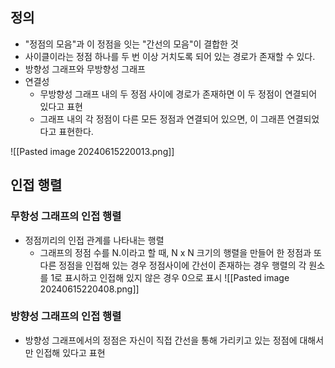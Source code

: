 ## 정의

* "정점의 모음"과 이 정점을 잇는 "간선의 모음"이 결합한 것
* 사이클이라는 정점 하나를 두 번 이상 거치도록 되어 있는 경로가 존재할 수 있다.
* 방향성 그래프와 무방향성 그래프
* 연결성
	* 무방향성 그래프 내의 두 정점 사이에 경로가 존재하면 이 두 정점이 연결되어 있다고 표현
	* 그래프 내의 각 정점이 다른 모든 정점과 연결되어 있으면, 이 그래픈 연결되었다고 표현한다.

![[Pasted image 20240615220013.png]]


## 인접 행렬

### 무항성 그래프의 인접 행렬
* 정점끼리의 인접 관계를 나타내는 행렬
	* 그래프의 정점 수를 N.이라고 할 때, N x N 크기의 행렬을 만들어 한 정점과 또 다른 정점을 인접해 있는 경우 정점사이에 간선이 존재하는 경우 행렬의 각 원소를 1로 표시하고 인접해 있지 않은 경우 0으로 표시
![[Pasted image 20240615220408.png]]


### 방향성 그래프의 인접 행렬

* 방향성 그래프에서의 정점은 자신이 직접 간선을 통해 가리키고 있는 정점에 대해서만 인접해 있다고 표현